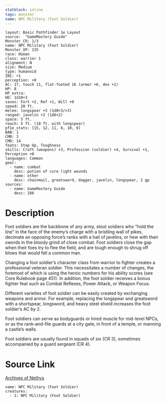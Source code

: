 ```yaml
---
statblock: inline
tags: monster
name: NPC Military (Foot Soldier)
---
```

```statblock
layout: Basic Pathfinder 1e Layout
source:  "GameMastery Guide"
Monster_CR: 1/3
name: NPC Military (Foot Soldier)
Monster_XP: 135
race: Human
class: warrior 1
alignment: N
size: Medium
type: humanoid
INI: +1
perception: +0
AC: 17, touch 11, flat-footed 16 (armor +6, dex +1)
HP: 8
HP_extra: 
HD: 1d10+3
saves: Fort +2, Ref +1, Will +0
speed: 20 ft.
melee: longspear +3 (1d8+3/×3)
ranged: javelin +2 (1d6+2)
space: 5 ft.
reach: 5 ft. (10 ft. with longspear)
pf1e_stats: [15, 12, 11, 8, 10, 9]
BAB: 1
CMB: 3
CMD: 14
feats: Step Up, Toughness
skills: Craft (weapons) +3, Profession (soldier) +4, Survival +1, Perception +0
languages: Common
gear:
  - name: combat
    desc: potion of cure light wounds
  - name: other
    desc: chainmail, greatsword, dagger, javelin, longspear, 2 gp
sources:
  - name: GameMastery Guide
    desc: 286
```
# Description
Foot soldiers are the backbone of any army, stout soldiers who “hold the line” in the face of the enemy’s charge with a bristling wall of pikes, decimate an opposing force’s ranks with a hail of javelins, or hew with their swords in the bloody grind of close combat. Foot soldiers close the gap when their foes try to flee the field, and are tough enough to shrug off blows that would fell a common man.

Changing a foot soldier’s character class from warrior to fighter creates a professional veteran soldier. This necessitates a number of changes, the foremost of which is using the heroic numbers for his ability scores (see Core Rulebook page 451). In addition, the foot soldier receives a bonus fighter feat such as Combat Reflexes, Power Attack, or Weapon Focus.

Different varieties of foot soldier can be easily created by exchanging weapons and armor. For example, replacing the longspear and greatsword with a shortspear, longsword, and heavy steel shield increases the foot soldier’s AC by 2.

Foot soldiers can serve as bodyguards or hired muscle for mid-level NPCs, or as the rank-and-file guards at a city gate, in front of a temple, or manning a castle’s walls.

Foot soldiers are usually found in squads of six (CR 3), sometimes accompanied by a guard sergeant (CR 4).
# Source Link
[Archives of Nethys](https://aonprd.com/NPCDisplay.aspx?ItemName=Military%20(Foot%20Soldier))
```encounter-table
name: NPC Military (Foot Soldier)
creatures:
  - 1: NPC Military (Foot Soldier)
```
